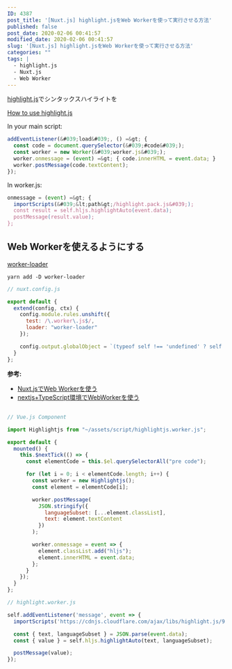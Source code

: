 ```yaml
---
ID: 4387
post_title: '[Nuxt.js] highlight.jsをWeb Workerを使って実行させる方法'
published: false
post_date: 2020-02-06 00:41:57
modified_date: 2020-02-06 00:41:57
slug: '[Nuxt.js] highlight.jsをWeb Workerを使って実行させる方法'
categories: ""
tags: |
  - highlight.js
  - Nuxt.js
  - Web Worker
---
```

[highlight.js](https://highlightjs.org/)でシンタックスハイライトを

[How to use highlight.js](https://highlightjs.org/usage/)


In your main script:

```js
addEventListener(&#039;load&#039;, () =&gt; {
  const code = document.querySelector(&#039;#code&#039;);
  const worker = new Worker(&#039;worker.js&#039;);
  worker.onmessage = (event) =&gt; { code.innerHTML = event.data; }
  worker.postMessage(code.textContent);
});
```

In worker.js:

```js
onmessage = (event) =&gt; {
  importScripts(&#039;&lt;path&gt;/highlight.pack.js&#039;);
  const result = self.hljs.highlightAuto(event.data);
  postMessage(result.value);
};
```

## Web Workerを使えるようにする

[worker-loader](https://github.com/webpack-contrib/worker-loader)

```
yarn add -D worker-loader
```

```js
// nuxt.config.js

export default {
  extend(config, ctx) {
    config.module.rules.unshift({
      test: /\.worker\.js$/,
      loader: "worker-loader"
    });

    config.output.globalObject = `(typeof self !== 'undefined' ? self : this)`;
  }
};
```

**参考:** 
- [Nuxt.jsでWeb Workerを使う](https://qiita.com/ryo_dg/items/f731a5e03b3c09782a32)
- [nextjs+TypeScript環境でWebWorkerを使う](https://qiita.com/KuwaK/items/7938d6068645c27be99a)


## 

```js
// Vue.js Component

import Highlightjs from "~/assets/script/highlightjs.worker.js";

export default {
  mounted() {
    this.$nextTick(() => {
      const elementCode = this.$el.querySelectorAll("pre code");

      for (let i = 0; i < elementCode.length; i++) {
        const worker = new Highlightjs();
        const element = elementCode[i];

        worker.postMessage(
          JSON.stringify({
            languageSubset: [...element.classList],
            text: element.textContent
          })
        );

        worker.onmessage = event => {
          element.classList.add("hljs");
          element.innerHTML = event.data;
        };
      }
    });
  }
};
```

```js
// highlight.worker.js

self.addEventListener('message', event => {
  importScripts('https://cdnjs.cloudflare.com/ajax/libs/highlight.js/9.18.1/highlight.min.js');

  const { text, languageSubset } = JSON.parse(event.data);
  const { value } = self.hljs.highlightAuto(text, languageSubset);

  postMessage(value);
});

```